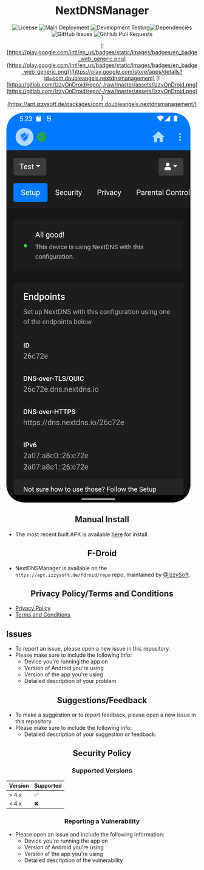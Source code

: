 <div align="center">
      
# NextDNSManager

![License](https://img.shields.io/github/license/doubleangels/NextDNSManager?label=License%20Type) ![Main Deployment](https://img.shields.io/github/actions/workflow/status/doubleangels/NextDNSManager/.github/workflows/deploy.yml?label=Deploypment%20Pipeline) ![Development Testing](https://img.shields.io/github/actions/workflow/status/doubleangels/NextDNSManager/.github/workflows/test-dev.yml?label=Development%20Testing)![Dependencies](https://img.shields.io/librariesio/github/doubleangels/NextDNSManager?label=Dependencies) ![GitHub Issues](https://img.shields.io/github/issues/doubleangels/NextDNSManager?label=Github%20Issues) ![GitHub Pull Requests](https://img.shields.io/github/issues-pr/doubleangels/NextDNSManager?label=Github%20Pull%20Requests)

[![https://play.google.com/intl/en_us/badges/static/images/badges/en_badge_web_generic.png](https://play.google.com/intl/en_us/badges/static/images/badges/en_badge_web_generic.png)](https://play.google.com/store/apps/details?id=com.doubleangels.nextdnsmanagement)
[![https://gitlab.com/IzzyOnDroid/repo/-/raw/master/assets/IzzyOnDroid.png](https://gitlab.com/IzzyOnDroid/repo/-/raw/master/assets/IzzyOnDroid.png)](https://apt.izzysoft.de/packages/com.doubleangels.nextdnsmanagement/)

</div>
      
![Screenshot](screenshot.png)

<div align="center">

## Manual Install

</div>

- The most recent built APK is available [here](https://github.com/doubleangels/NextDNSManager/tree/main/app/release) for install.

<div align="center">

## F-Droid

</div>

- NextDNSManager is available on the `https://apt.izzysoft.de/fdroid/repo` repo, maintained by [@IzzySoft](https://github.com/IzzySoft).

<div align="center">

## Privacy Policy/Terms and Conditions

</div>

- [Privacy Policy](https://doubleangels.github.io/privacyPolicy/nextdns.html)
- [Terms and Conditions](https://doubleangels.github.io/privacyPolicy/nextdns_terms.html)

## Issues

</div>

- To report an issue, please open a new issue in this repository.
- Please make sure to include the following info:
  - Device you're running the app on
  - Version of Android you're using
  - Version of the app you're using
  - Detailed description of your problem

<div align="center">

## Suggestions/Feedback

</div>

- To make a suggestion or to report feedback, please open a new issue in this repository.
- Please make sure to include the following info:
  - Detailed description of your suggestion or feedback.

<div align="center">
      
## Security Policy
### Supported Versions
      
</div>

| Version | Supported          |
| ------- | ------------------ |
| > 4.x   | :white_check_mark: |
| < 4.x   | :x:                |

<div align="center">

### Reporting a Vulnerability

</div>

- Please open an issue and include the following information:
  - Device you're running the app on
  - Version of Android you're using
  - Version of the app you're using
  - Detailed description of the vulnerability
